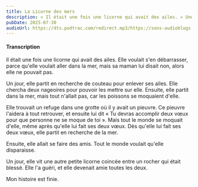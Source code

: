 ```yaml
---
title: La Licorne des mers
description: « Il était une fois une licorne qui avait des ailes. » Une histoire imaginée et racontée par Justine.
pubDate: 2025-07-30
audioUrl: https://dts.podtrac.com/redirect.mp3/https://sons-audioblogs.arte.tv/audioblogs/v2/sons/258125/258445/podcast_258445_dXf6l.mp3
---
```


#### Transcription

Il était une fois une licorne qui avait des ailes. Elle voulait s'en débarrasser, parce qu'elle voulait aller dans la
mer, mais sa maman lui disait non, alors elle ne pouvait pas.

Un jour, elle partit en recherche de couteau pour enlever ses ailes. Elle chercha deux nageoires pour pouvoir les mettre
sur elle. Ensuite, elle partit dans la mer, mais tout n'allait pas, car les poissons se moquaient d'elle.

Elle trouvait un refuge dans une grotte où il y avait un pieuvre. Ce pieuvre l'aidera à tout retrouver, et ensuite lui
dit « Tu devras accomplir deux vœux pour que personne ne se moque de toi ». Mais tout le monde se moquait d'elle, même
après qu'elle lui fait ses deux vœux. Dès qu'elle lui fait ses deux vœux, elle partit en recherche de la mer.

Ensuite, elle allait se faire des amis. Tout le monde voulait qu'elle disparaisse.

Un jour, elle vit une autre petite licorne coincée entre un rocher qui était blessé. Elle l'a guéri, et elle devenait
amie toutes les deux.

Mon histoire est finie.
